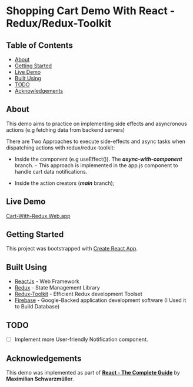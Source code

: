 # Shopping Cart Demo With React - Redux/Redux-Toolkit

## Table of Contents

- [About](#about)
- [Getting Started](#getting_started)
- [Live Demo](#live_demo)
- [Built Using](#built_using)
- [TODO](#todo)
- [Acknowledgements](#acknowledgement)

## About <a name = "about"></a>

This demo aims to practice on implementing side effects and asyncronous actions (e.g fetching data from backend servers)

There are Two Approaches to execute side-effects and async tasks when dispatching actions with redux/redux-toolkit:

- Inside the component (e.g useEffect()). The **_async-with-component_** branch. - This approach is implemented in the app.js component to handle cart data notifications.

- Inside the action creators (**_main_** branch);

## Live Demo <a name="live_demo"></a>

[Cart-With-Redux.Web.app](https://cart-with-redux.web.app/)

## Getting Started <a name = "getting_started"></a>

This project was bootstrapped with [Create React App](https://github.com/facebook/create-react-app).

## Built Using <a name = "built_using"></a>

- [ReactJs](https://reactjs.org/) - Web Framework
- [Redux](https://redux.js.org/) - State Management Library
- [Redux-Toolkit](https://redux-toolkit.js.org/) - Efficient Redux development Toolset
- [Firebase](https://firebase.google.com/) - Google-Backed application development software (I Used it to Build Database)

## TODO <a name="todo"></a>

- [ ] Implement more User-friendly Notification component.

## Acknowledgements <a name = "acknowledgement"></a>

This demo was implemented as part of [**React - The Complete Guide**](https://www.udemy.com/course/react-the-complete-guide-incl-redux/) by **Maximilian Schwarzmüller**.
